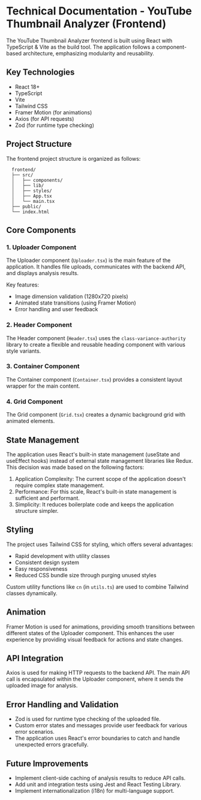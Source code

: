 # Technical Documentation - YouTube Thumbnail Analyzer (Frontend)

The YouTube Thumbnail Analyzer frontend is built using React with TypeScript & Vite as the build tool. The application follows a component-based architecture, emphasizing modularity and reusability.

## Key Technologies

- React 18+
- TypeScript
- Vite
- Tailwind CSS
- Framer Motion (for animations)
- Axios (for API requests)
- Zod (for runtime type checking)

## Project Structure

The frontend project structure is organized as follows:

```
  frontend/
  ├── src/
  │   ├── components/
  │   ├── lib/
  │   ├── styles/
  │   ├── App.tsx
  │   └── main.tsx
  ├── public/
  └── index.html
```

## Core Components

### 1. Uploader Component

The Uploader component (`Uploader.tsx`) is the main feature of the application. It handles file uploads, communicates with the backend API, and displays analysis results.

Key features:

- Image dimension validation (1280x720 pixels)
- Animated state transitions (using Framer Motion)
- Error handling and user feedback

### 2. Header Component

The Header component (`Header.tsx`) uses the `class-variance-authority` library to create a flexible and reusable heading component with various style variants.

### 3. Container Component

The Container component (`Container.tsx`) provides a consistent layout wrapper for the main content.

### 4. Grid Component

The Grid component (`Grid.tsx`) creates a dynamic background grid with animated elements.

## State Management

The application uses React's built-in state management (useState and useEffect hooks) instead of external state management libraries like Redux. This decision was made based on the following factors:

1. Application Complexity: The current scope of the application doesn't require complex state management.
2. Performance: For this scale, React's built-in state management is sufficient and performant.
3. Simplicity: It reduces boilerplate code and keeps the application structure simpler.

## Styling
The project uses Tailwind CSS for styling, which offers several advantages:

- Rapid development with utility classes
- Consistent design system
- Easy responsiveness
- Reduced CSS bundle size through purging unused styles

Custom utility functions like `cn` (in `utils.ts`) are used to combine Tailwind classes dynamically.

## Animation

Framer Motion is used for animations, providing smooth transitions between different states of the Uploader component. This enhances the user experience by providing visual feedback for actions and state changes.

## API Integration

Axios is used for making HTTP requests to the backend API. The main API call is encapsulated within the Uploader component, where it sends the uploaded image for analysis.

## Error Handling and Validation

- Zod is used for runtime type checking of the uploaded file.
- Custom error states and messages provide user feedback for various error scenarios.
- The application uses React's error boundaries to catch and handle unexpected errors gracefully.

## Future Improvements

- Implement client-side caching of analysis results to reduce API calls.
- Add unit and integration tests using Jest and React Testing Library.
- Implement internationalization (i18n) for multi-language support.